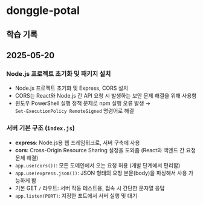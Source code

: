 # donggle-potal

## 학습 기록

## 2025-05-20

### Node.js 프로젝트 초기화 및 패키지 설치

- Node.js 프로젝트 초기화 및 Express, CORS 설치  
- CORS는 React와 Node.js 간 API 요청 시 발생하는 보안 문제 해결을 위해 사용함  
- 윈도우 PowerShell 실행 정책 문제로 npm 실행 오류 발생 →  
  `Set-ExecutionPolicy RemoteSigned` 명령어로 해결  

### 서버 기본 구조 (`index.js`)

- **express**: Node.js용 웹 프레임워크로, 서버 구축에 사용  
- **cors**: Cross-Origin Resource Sharing 설정을 도와줌 (React와 백엔드 간 요청 문제 해결)  
- `app.use(cors())`: 모든 도메인에서 오는 요청 허용 (개발 단계에서 편리함)  
- `app.use(express.json())`: JSON 형태의 요청 본문(body)을 파싱해서 사용 가능하게 함  
- 기본 GET `/` 라우트: 서버 작동 테스트용, 접속 시 간단한 문자열 응답  
- `app.listen(PORT)`: 지정한 포트에서 서버 실행 및 대기  



 


